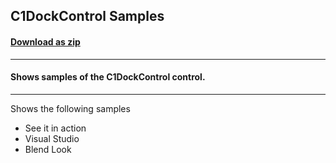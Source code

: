 ## C1DockControl Samples
#### [Download as zip](https://downgit.github.io/#/home?url=https://github.com/GrapeCity/ComponentOne-WPF-Samples/tree/master/NET_4.5.2/C1.WPF.Docking/CS/DockingSamples)
____
#### Shows samples of the C1DockControl control.
____
Shows the following samples

* See it in action
* Visual Studio
* Blend Look
